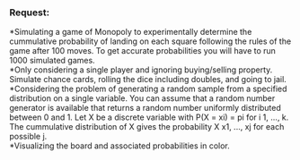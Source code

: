 ### **Request**:  
*Simulating a game of Monopoly to experimentally determine the cummulative probability of landing on each square following the rules of the game after 100 moves. To get accurate probabilities you will have to run 1000 simulated games.  
*Only considering a single player and ignoring buying/selling property. Simulate chance cards, rolling the dice including doubles, and going to jail.  
*Considering the problem of generating a random sample from a specified distribution on a single variable. You can assume that a random number generator is available that returns a random number uniformly distributed between 0 and 1. Let X be a discrete variable with P(X = xi) = pi for i 1, ..., k. The cummulative distribution of X gives the probability X x1, ..., xj for each possible j.  
*Visualizing the board and associated probabilities in color.  
